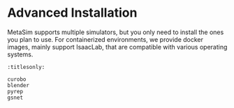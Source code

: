 # Advanced Installation

MetaSim supports multiple simulators, but you only need to install the ones you plan to use. For containerized environments, we provide docker images, mainly support IsaacLab, that are compatible with various operating systems.


```{toctree}
:titlesonly:

curobo
blender
pyrep
gsnet
```

